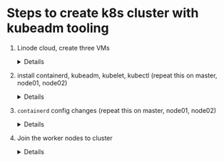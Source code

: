 # Steps to create k8s cluster with kubeadm tooling

1. Linode cloud, create three VMs
   <details>
      
   ```
      VM1: Ubuntu 22.04, London, 2 CPU, 4GB (linode name: master)
      VM2: Ubuntu 22.04, London, 1 CPU, 1GB (linode name: node01)
      VM3: Ubuntu 22.04, London, 1 CPU, 1GB (linode name: node02)
   ```
   
   </details>

2. install containerd, kubeadm, kubelet, kubectl (repeat this on master, node01, node02)
    <details> 
    
    ```
    ssh to master  
    git clone <ajaykasam, cka repo>
    cd cka
    # rename hosts
    hostnamectl set-hostname nodeNN # node01, node02
    sh install.sh
    ```
    
    </details>

3. `containerd` config changes (repeat this on master, node01, node02)

    <details>

      ```
       
       # remove the older containerd config
       cd /etc/containerd
       echo > config.toml
       # create new default containerd config, change systemdcgroup true
       containerd config default > config.toml
       # vi config.toml # edit tehe systemdcgroup = true
       # restart the containerd service
       systemctl daemon-reload
       systemctl restart containerd
      ```
    
     </details>

     
 4. Join the worker nodes to cluster
      <details>

      ```
      # if kubeadm join command lost
      # kubeadm token create --print-join-command # run on master
      
      kubeadm join # with token and other args, run on worker nodes
      ```
      </details>



    
